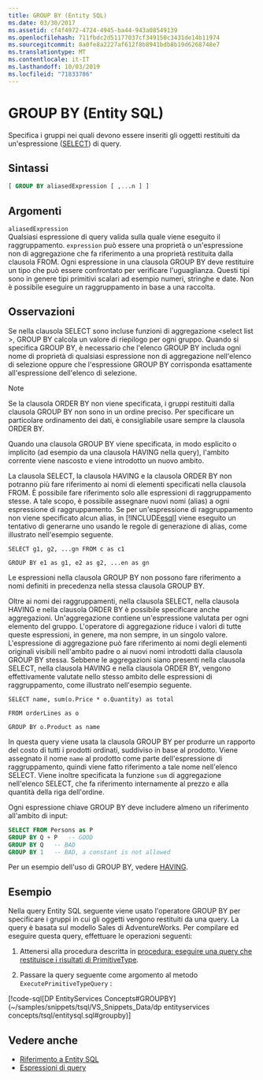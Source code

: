 ```yaml
---
title: GROUP BY (Entity SQL)
ms.date: 03/30/2017
ms.assetid: cf4f4972-4724-4945-ba44-943a08549139
ms.openlocfilehash: 711fbdc2d51177037cf349150c3431de14b11974
ms.sourcegitcommit: 8a0fe8a2227af612f8b8941bdb8b19d6268748e7
ms.translationtype: MT
ms.contentlocale: it-IT
ms.lasthandoff: 10/03/2019
ms.locfileid: "71833786"
---
```

# <a name="group-by-entity-sql"></a>GROUP BY (Entity SQL)
Specifica i gruppi nei quali devono essere inseriti gli oggetti restituiti da un'espressione ([SELECT](select-entity-sql.md)) di query.  
  
## <a name="syntax"></a>Sintassi  
  
```sql  
[ GROUP BY aliasedExpression [ ,...n ] ]  
```  
  
## <a name="arguments"></a>Argomenti  
 `aliasedExpression`  
 Qualsiasi espressione di query valida sulla quale viene eseguito il raggruppamento. `expression` può essere una proprietà o un'espressione non di aggregazione che fa riferimento a una proprietà restituita dalla clausola FROM. Ogni espressione in una clausola GROUP BY deve restituire un tipo che può essere confrontato per verificare l'uguaglianza. Questi tipi sono in genere tipi primitivi scalari ad esempio numeri, stringhe e date. Non è possibile eseguire un raggruppamento in base a una raccolta.  
  
## <a name="remarks"></a>Osservazioni  
 Se nella clausola SELECT sono incluse funzioni di aggregazione \<select list >, GROUP BY calcola un valore di riepilogo per ogni gruppo. Quando si specifica GROUP BY, è necessario che l'elenco GROUP BY includa ogni nome di proprietà di qualsiasi espressione non di aggregazione nell'elenco di selezione oppure che l'espressione GROUP BY corrisponda esattamente all'espressione dell'elenco di selezione.  
  
> [!NOTE]
> Se la clausola ORDER BY non viene specificata, i gruppi restituiti dalla clausola GROUP BY non sono in un ordine preciso. Per specificare un particolare ordinamento dei dati, è consigliabile usare sempre la clausola ORDER BY.  
  
 Quando una clausola GROUP BY viene specificata, in modo esplicito o implicito (ad esempio da una clausola HAVING nella query), l'ambito corrente viene nascosto e viene introdotto un nuovo ambito.  
  
 La clausola SELECT, la clausola HAVING e la clausola ORDER BY non potranno più fare riferimento ai nomi di elementi specificati nella clausola FROM. È possibile fare riferimento solo alle espressioni di raggruppamento stesse. A tale scopo, è possibile assegnare nuovi nomi (alias) a ogni espressione di raggruppamento. Se per un'espressione di raggruppamento non viene specificato alcun alias, in [!INCLUDE[esql](../../../../../../includes/esql-md.md)] viene eseguito un tentativo di generarne uno usando le regole di generazione di alias, come illustrato nell'esempio seguente.  
  
 `SELECT g1, g2, ...gn FROM c as c1`  
  
 `GROUP BY e1 as g1, e2 as g2, ...en as gn`  
  
 Le espressioni nella clausola GROUP BY non possono fare riferimento a nomi definiti in precedenza nella stessa clausola GROUP BY.  
  
 Oltre ai nomi dei raggruppamenti, nella clausola SELECT, nella clausola HAVING e nella clausola ORDER BY è possibile specificare anche aggregazioni. Un'aggregazione contiene un'espressione valutata per ogni elemento del gruppo. L'operatore di aggregazione riduce i valori di tutte queste espressioni, in genere, ma non sempre, in un singolo valore. L'espressione di aggregazione può fare riferimento ai nomi degli elementi originali visibili nell'ambito padre o ai nuovi nomi introdotti dalla clausola GROUP BY stessa. Sebbene le aggregazioni siano presenti nella clausola SELECT, nella clausola HAVING e nella clausola ORDER BY, vengono effettivamente valutate nello stesso ambito delle espressioni di raggruppamento, come illustrato nell'esempio seguente.  
  
 `SELECT name, sum(o.Price * o.Quantity) as total`  
  
 `FROM orderLines as o`  
  
 `GROUP BY o.Product as name`  
  
 In questa query viene usata la clausola GROUP BY per produrre un rapporto del costo di tutti i prodotti ordinati, suddiviso in base al prodotto. Viene assegnato il nome `name` al prodotto come parte dell'espressione di raggruppamento, quindi viene fatto riferimento a tale nome nell'elenco SELECT. Viene inoltre specificata la funzione `sum` di aggregazione nell'elenco SELECT, che fa riferimento internamente al prezzo e alla quantità della riga dell'ordine.  
  
 Ogni espressione chiave GROUP BY deve includere almeno un riferimento all'ambito di input:  
  
```sql  
SELECT FROM Persons as P  
GROUP BY Q + P   -- GOOD  
GROUP BY Q   -- BAD  
GROUP BY 1   -- BAD, a constant is not allowed  
```  
  
 Per un esempio dell'uso di GROUP BY, vedere [HAVING](having-entity-sql.md).  
  
## <a name="example"></a>Esempio  
 Nella query Entity SQL seguente viene usato l'operatore GROUP BY per specificare i gruppi in cui gli oggetti vengono restituiti da una query. La query è basata sul modello Sales di AdventureWorks. Per compilare ed eseguire questa query, effettuare le operazioni seguenti:  
  
1. Attenersi alla procedura descritta in [procedura: eseguire una query che restituisce i risultati di PrimitiveType](../how-to-execute-a-query-that-returns-primitivetype-results.md).  
  
2. Passare la query seguente come argomento al metodo `ExecutePrimitiveTypeQuery` :  
  
 [!code-sql[DP EntityServices Concepts#GROUPBY](~/samples/snippets/tsql/VS_Snippets_Data/dp entityservices concepts/tsql/entitysql.sql#groupby)]  
  
## <a name="see-also"></a>Vedere anche

- [Riferimento a Entity SQL](entity-sql-reference.md)
- [Espressioni di query](query-expressions-entity-sql.md)
